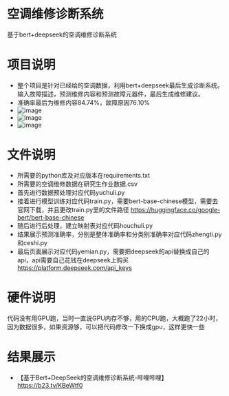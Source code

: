 # 空调维修诊断系统
基于bert+deepseek的空调维修诊断系统

# 项目说明
* 整个项目是针对已经给的空调数据，利用bert+deepseek最后生成诊断系统。输入故障描述，预测维修内容和预测故障元器件，最后生成维修建议。
* 准确率最后为维修内容84.74%，故障原因76.10%
* ![image](https://github.com/user-attachments/assets/11ebb73f-4090-4f3d-8ebe-d728ba5edc76)
* ![image](https://github.com/user-attachments/assets/5dc5fc08-9346-4621-a7b2-7715bda3b60d)
* ![image](https://github.com/user-attachments/assets/3b48158f-8f3a-4dca-b887-67b4a2b9b599)

# 文件说明
* 所需要的python库及对应版本在requirements.txt
* 所需要的空调维修数据在研究生作业数据.csv
* 首先进行数据预处理对应代码yuchuli.py
* 接着进行模型训练对应代码train.py，需要bert-base-chinese模型，需要去官网下载，并且更改train.py里的文件路径
https://huggingface.co/google-bert/bert-base-chinese
* 随后进行后处理，建立映射表对应代码houchuli.py
* 结果展示预测准确率，分别是整体准确率和分类别准确率对应代码zhengti.py和ceshi.py
* 最后页面展示对应代码yemian.py，需要把deepseek的api替换成自己的api，api需要自己花钱在deepseek上购买
https://platform.deepseek.com/api_keys

# 硬件说明
代码没有用GPU跑，当时一直说GPU内存不够，用的CPU跑，大概跑了22小时，因为数据很多，如果资源够，可以把代码修改一下换成gpu，这样更快一些

# 结果展示
* 【基于Bert+DeepSeek的空调维修诊断系统-哔哩哔哩】 https://b23.tv/KBeWtf0
